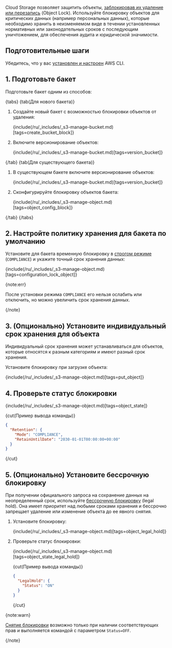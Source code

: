 Cloud Storage позволяет защитить объекты, [заблокировав их удаление или перезапись](/ru/storage/s3/concepts/objects-lock) (Object Lock). Используйте блокировку объектов для критических данных (например персональных данных), которые необходимо хранить в неизменяемом виде в течении установленных нормативных или законодательных сроков с последующим уничтожением, для обеспечения аудита и юридической значимости.

## Подготовительные шаги

Убедитесь, что у вас [установлен и настроен](/ru/storage/s3/connect/s3-cli) AWS CLI.

## 1. Подготовьте бакет 

Подготовьте бакет одним из способов:

{tabs}
{tab(Для нового бакета)}

1. Создайте новый бакет с возможностью блокировки объектов от удаления:

   {include(/ru/_includes/_s3-manage-bucket.md)[tags=create_bucket_block]}

1. Включите версионирование объектов:

   {include(/ru/_includes/_s3-manage-bucket.md)[tags=version_bucket]}

{/tab}
{tab(Для существующего бакета)}

1. В существующем бакете включите версионирование объектов:

   {include(/ru/_includes/_s3-manage-bucket.md)[tags=version_bucket]}

1. Сконфигурируйте блокировку объектов бакета:

   {include(/ru/_includes/_s3-manage-object.md)[tags=object_config_block]}

{/tab}
{/tabs}

## 2. Настройте политику хранения для бакета по умолчанию

Установите для бакета временную блокировку в [строгом режиме](/ru/storage/s3/concepts/objects-lock#compliance-lock) (`COMPLIANCE`) и укажите точный срок хранения данных:

{include(/ru/_includes/_s3-manage-object.md)[tags=configuration_lock_object]}

{note:err}

После установки режима `COMPLIANCE` его нельзя ослабить или отключить, но можно увеличить срок хранения данных.

{/note}

## 3. (Опционально) Установите индивидуальный срок хранения для объекта

Индивидуальный срок хранения может устанавливаться для объектов, которые относятся к разным категориям и имеют разный срок хранения.

Установите блокировку при загрузке объекта:

{include(/ru/_includes/_s3-manage-object.md)[tags=put_object]}

## 4. Проверьте статус блокировки

{include(/ru/_includes/_s3-manage-object.md)[tags=object_state]}

{cut(Пример вывода команды)}

```json
{
  "Retention": {
    "Mode": "COMPLIANCE",
    "RetainUntilDate": "2030-01-01T00:00:00+00:00"
  }
}
```

{/cut}

## 5. (Опционально) Установите бессрочную блокировку

При получении официального запроса на сохранение данных на неопределенный срок, используйте [бессрочную блокировку](/ru/storage/s3/concepts/objects-lock#legal-hold-lock) (legal hold). Она имеет приоритет над любыми сроками хранения и бессрочно запрещает удаление или изменение объекта до ее явного снятия.

1. Установите блокировку:

   {include(/ru/_includes/_s3-manage-object.md)[tags=object_legal_hold]}

1. Проверьте статус блокировки:

   {include(/ru/_includes/_s3-manage-object.md)[tags=object_state_legal_hold]}
   
   {cut(Пример вывода команды)}
   
   ```json
   {
     "LegalHold": {
       "Status": "ON"
     }
   }
   ```
   
   {/cut}

{note:warn}

[Снятие блокировки](/ru/storage/s3/instructions/objects/manage-object#object_legal_hold) возможно только при наличии соответствующих прав и выполняется командой с параметром `Status=OFF`.

{/note}